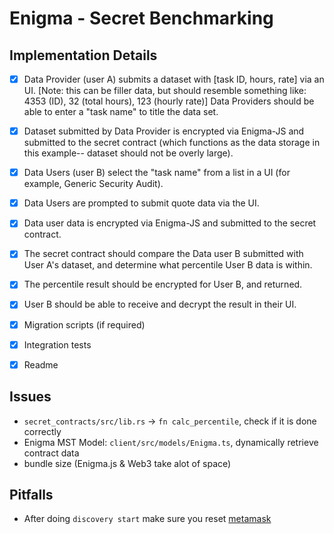 # Enigma - Secret Benchmarking

## Implementation Details

- [x] Data Provider (user A) submits a dataset with [task ID, hours, rate] via an UI. [Note: this can be filler data, but should resemble something like: 4353 (ID), 32 (total hours), 123 (hourly rate)] Data Providers should be able to enter a "task name" to title the data set.

- [x] Dataset submitted by Data Provider is encrypted via Enigma-JS and submitted to the secret contract (which functions as the data storage in this example-- dataset should not be overly large).

- [x] Data Users (user B) select the "task name" from a list in a UI (for example, Generic Security Audit).

- [x] Data Users are prompted to submit quote data via the UI.

- [x] Data user data is encrypted via Enigma-JS and submitted to the secret contract.

- [x] The secret contract should compare the Data user B submitted with User A's dataset, and determine what percentile User B data is within.

- [x] The percentile result should be encrypted for User B, and returned.

- [x] User B should be able to receive and decrypt the result in their UI.

- [x] Migration scripts (if required)

- [x] Integration tests

- [x] Readme

## Issues
- `secret_contracts/src/lib.rs` -> `fn calc_percentile`, check if it is done correctly
- Enigma MST Model: `client/src/models/Enigma.ts`, dynamically retrieve contract data
- bundle size (Enigma.js & Web3 take alot of space)

## Pitfalls
- After doing `discovery start` make sure you reset [metamask](https://ethereum.stackexchange.com/questions/44311/reset-metamask-nonce)